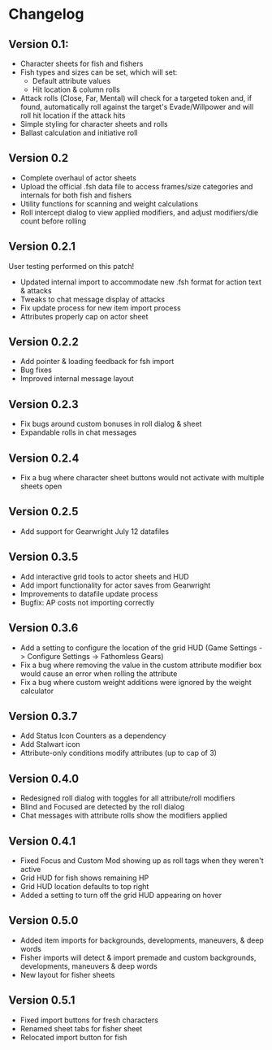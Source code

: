 # Changelog

## Version 0.1:
* Character sheets for fish and fishers
* Fish types and sizes can be set, which will set:
    * Default attribute values
    * Hit location & column rolls
* Attack rolls (Close, Far, Mental) will check for a targeted token and, if found, automatically roll against the target's Evade/Willpower and will roll hit location if the attack hits
* Simple styling for character sheets and rolls
* Ballast calculation and initiative roll

## Version 0.2
* Complete overhaul of actor sheets
* Upload the official .fsh data file to access frames/size categories and internals for both fish and fishers
* Utility functions for scanning and weight calculations
* Roll intercept dialog to view applied modifiers, and adjust modifiers/die count before rolling

## Version 0.2.1
User testing performed on this patch!
* Updated internal import to accommodate new .fsh format for action text & attacks
* Tweaks to chat message display of attacks
* Fix update process for new item import process
* Attributes properly cap on actor sheet

## Version 0.2.2
* Add pointer & loading feedback for fsh import
* Bug fixes
* Improved internal message layout

## Version 0.2.3
* Fix bugs around custom bonuses in roll dialog & sheet
* Expandable rolls in chat messages

## Version 0.2.4
* Fix a bug where character sheet buttons would not activate with multiple sheets open

## Version 0.2.5
* Add support for Gearwright July 12 datafiles

## Version 0.3.5
* Add interactive grid tools to actor sheets and HUD
* Add import functionality for actor saves from Gearwright
* Improvements to datafile update process
* Bugfix: AP costs not importing correctly

## Version 0.3.6
* Add a setting to configure the location of the grid HUD (Game Settings -> Configure Settings -> Fathomless Gears)
* Fix a bug where removing the value in the custom attribute modifier box would cause an error when rolling the attribute
* Fix a bug where custom weight additions were ignored by the weight calculator

## Version 0.3.7
* Add Status Icon Counters as a dependency
* Add Stalwart icon
* Attribute-only conditions modify attributes (up to cap of 3)

## Version 0.4.0
* Redesigned roll dialog with toggles for all attribute/roll modifiers
* Blind and Focused are detected by the roll dialog
* Chat messages with attribute rolls show the modifiers applied

## Version 0.4.1
* Fixed Focus and Custom Mod showing up as roll tags when they weren't active
* Grid HUD for fish shows remaining HP
* Grid HUD location defaults to top right
* Added a setting to turn off the grid HUD appearing on hover

## Version 0.5.0
* Added item imports for backgrounds, developments, maneuvers, & deep words
* Fisher imports will detect & import premade and custom backgrounds, developments, maneuvers & deep words
* New layout for fisher sheets

## Version 0.5.1
* Fixed import buttons for fresh characters
* Renamed sheet tabs for fisher sheet
* Relocated import button for fish